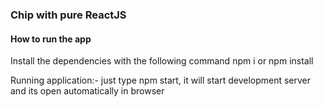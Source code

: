 ### Chip with pure ReactJS

#### How to run the app
Install the dependencies with the following command
npm i or npm install

Running application:-
just type npm start, it will start development server and its open automatically in browser

